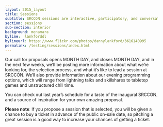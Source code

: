 ```yaml
---
layout: 2015_layout
title: Sessions
subtitle: SRCCON sessions are interactive, participatory, and conversational. Bring your conundrums, questions, and willingness to learn by teaching.
section: sessions
sub-section: interior
background: mcnamara
byline:  lankforddl
bylineurl: https://www.flickr.com/photos/dannylankford/3616140995
permalink: /testing/sessions/index.html
---
```

Our call for proposals opens MONTH DAY, and closes MONTH DAY, and in the next few weeks, we’ll be posting more information about what we’re looking for, the selection process, and what it’s like to lead a session at SRCCON. We’ll also provide information about our evening programming options, which will range from lightning talks and skillshares to tabletop games and unstructured chill time.

You can check out last year’s schedule for a taste of the inaugural SRCCON, and a source of inspiration for your own amazing proposal.

**Please note**: If you propose a session that is selected, you will be given a chance to buy a ticket in advance of the public on-sale date, so pitching a great session is a good way to increase your chances of getting a ticket.
